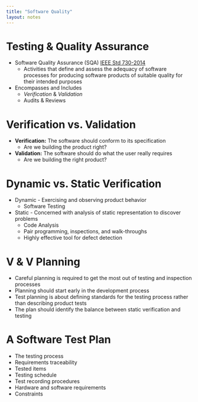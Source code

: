```yaml
---
title: "Software Quality"
layout: notes
---
```


[IEEE Std 730-2014]: http://ieeexplore.ieee.org/document/6835311/

# Testing & Quality Assurance
* Software Quality Assurance (SQA) [IEEE Std 730-2014]
	* Activities that define and assess the adequacy of software processes for producing software products of suitable quality for their intended purposes
* Encompasses and Includes
	* *Verification* & *Validation*
	* Audits & Reviews

# Verification vs. Validation
* **Verification:** The software should conform to its specification 
	* Are we building the product right?
* **Validation:** The software should do what the user really requires
	* Are we building the right product?

# Dynamic vs. Static Verification
* Dynamic - Exercising and observing product behavior
	* Software Testing
* Static - Concerned with analysis of static representation to discover problems
	* Code Analysis
	* Pair programming, inspections, and walk-throughs
	* Highly effective tool for defect detection

# V & V Planning
* Careful planning is required to get the most out of testing and inspection processes
* Planning should start early in the development process
* Test planning is about defining standards for the testing process rather than describing product tests
* The plan should identify the balance between static verification and testing

# A Software Test Plan
* The testing process
* Requirements traceability
* Tested items
* Testing schedule
* Test recording procedures
* Hardware and software requirements
* Constraints
